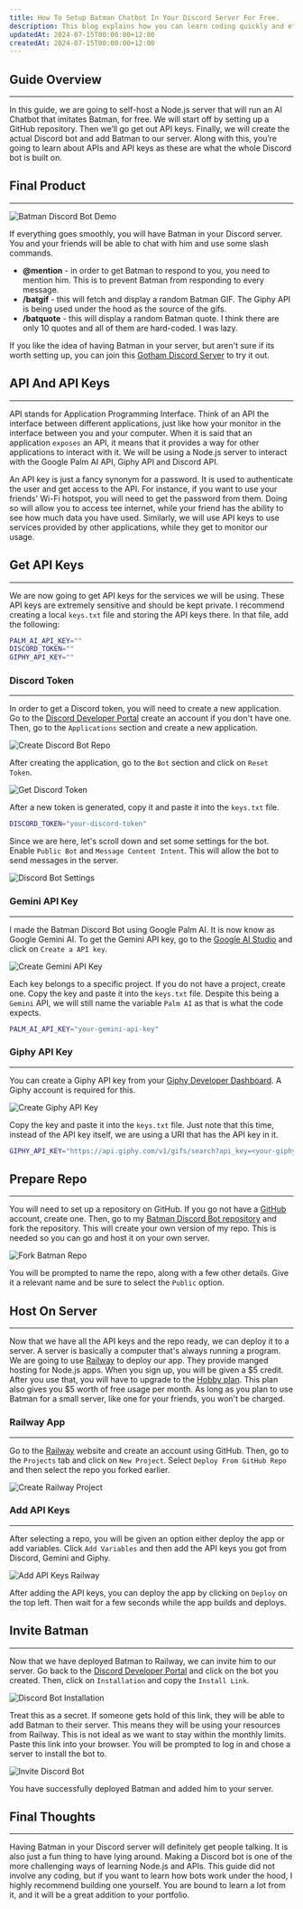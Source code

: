 ```yaml
---
title: How To Setup Batman Chatbot In Your Discord Server For Free.
description: This blog explains how you can learn coding quickly and effectively along with tips on how to grow as a developer.
updatedAt: 2024-07-15T00:00:00+12:00
createdAt: 2024-07-15T00:00:00+12:00
---
```


## Guide Overview

---

In this guide, we are going to self-host a Node.js server that will run an AI Chatbot that imitates Batman, for free. We will start off by setting up a GitHub repository. Then we’ll go get out API keys. Finally, we will create the actual Discord bot and add Batman to our server. Along with this, you’re going to learn about APIs and API keys as these are what the whole Discord bot is built on.

## Final Product

---

![Batman Discord Bot Demo](./images/batman-discord-bot-demo.webp)

If everything goes smoothly, you will have Batman in your Discord server. You and your friends will be able to chat with him and use some slash commands.

-   **@mention** - in order to get Batman to respond to you, you need to mention him. This is to prevent Batman from responding to every message.
-   **/batgif** - this will fetch and display a random Batman GIF. The Giphy API is being used under the hood as the source of the gifs.
-   **/batquote** - this will display a random Batman quote. I think there are only 10 quotes and all of them are hard-coded. I was lazy.

If you like the idea of having Batman in your server, but aren't sure if its worth setting up, you can join this [Gotham Discord Server](https://discord.gg/K9rMzPudgS) to try it out.

## API And API Keys

---

API stands for Application Programming Interface. Think of an API the interface between different applications, just like how your monitor in the interface between you and your computer. When it is said that an application `exposes` an API, it means that it provides a way for other applications to interact with it. We will be using a Node.js server to interact with the Google Palm AI API, Giphy API and Discord API.

An API key is just a fancy synonym for a password. It is used to authenticate the user and get access to the API. For instance, if you want to use your friends' Wi-Fi hotspot, you will need to get the password from them. Doing so will allow you to access tee internet, while your friend has the ability to see how much data you have used. Similarly, we will use API keys to use services provided by other applications, while they get to monitor our usage.

## Get API Keys

---

We are now going to get API keys for the services we will be using. These API keys are extremely sensitive and should be kept private. I recommend creating a local `keys.txt` file and storing the API keys there. In that file, add the following:

```sh
PALM_AI_API_KEY=""
DISCORD_TOKEN=""
GIPHY_API_KEY=""
```

### Discord Token

---

In order to get a Discord token, you will need to create a new application. Go to the [Discord Developer Portal](https://discord.com/developers/applications) create an account if you don't have one. Then, go to the `Applications` section and create a new application.

![Create Discord Bot Repo](./images/create-discord-bot.webp)

After creating the application, go to the `Bot` section and click on `Reset Token`.

![Get Discord Token](./images/get-discord-token.webp)

After a new token is generated, copy it and paste it into the `keys.txt` file.

```sh
DISCORD_TOKEN="your-discord-token"
```

Since we are here, let's scroll down and set some settings for the bot. Enable `Public Bot` and `Message Content Intent`. This will allow the bot to send messages in the server.

![Discord Bot Settings](./images/discord-bot-settings.webp)

### Gemini API Key

---

I made the Batman Discord Bot using Google Palm AI. It is now know as Google Gemini AI. To get the Gemini API key, go to the [Google AI Studio](https://aistudio.google.com/app/apikey) and click on `Create a API key`.

![Create Gemini API Key](./images/create-gemini-api-key.webp)

Each key belongs to a specific project. If you do not have a project, create one. Copy the key and paste it into the `keys.txt` file. Despite this being a `Gemini` API, we will still name the variable `Palm AI` as that is what the code expects.

```sh
PALM_AI_API_KEY="your-gemini-api-key"
```

### Giphy API Key

---

You can create a Giphy API key from your [Giphy Developer Dashboard](https://developers.giphy.com/dashboard/). A Giphy account is required for this.

![Create Giphy API Key](./images/create-giphy-api-key.webp)

Copy the key and paste it into the `keys.txt` file. Just note that this time, instead of the API key itself, we are using a URI that has the API key in it.

```sh
GIPHY_API_KEY="https://api.giphy.com/v1/gifs/search?api_key=<your-giphy-api-key>&q=Batman&limit=50"
```

## Prepare Repo

---

You will need to set up a repository on GitHub. If you go not have a [GitHub](https://github.com) account, create one. Then, go to my [Batman Discord Bot repository](https://github.com/anav5704/ai-discord-bot) and fork the repository. This will create your own version of my repo. This is needed so you can go and host it on your own server.

![Fork Batman Repo](./images/fork-batman-repo.webp)

You will be prompted to name the repo, along with a few other details. Give it a relevant name and be sure to select the `Public` option.

## Host On Server

---

Now that we have all the API keys and the repo ready, we can deploy it to a server. A server is basically a computer that's always running a program. We are going to use [Railway](https://railway.app) to deploy our app. They provide manged hosting for Node.js apps. When you sign up, you will be given a $5 credit. After you use that, you will have to upgrade to the [Hobby plan](https://railway.app/pricing). This plan also gives you $5 worth of free usage per month. As long as you plan to use Batman for a small server, like one for your friends, you won't be charged.

### Railway App

---

Go to the [Railway](https://railway.app) website and create an account using GitHub. Then, go to the `Projects` tab and click on `New Project`. Select `Deploy From GitHub Repo` and then select the repo you forked earlier.

![Create Railway Project](./images/create-railway-project.webp)

### Add API Keys

---

After selecting a repo, you will be given an option either deploy the app or add variables. Click `Add Variables` and then add the API keys you got from Discord, Gemini and Giphy.

![Add API Keys Railway](./images/add-api-keys.webp)

After adding the API keys, you can deploy the app by clicking on `Deploy` on the top left. Then wait for a few seconds while the app builds and deploys.

## Invite Batman

---

Now that we have deployed Batman to Railway, we can invite him to our server. Go back to the [Discord Developer Portal](https://discord.com/developers/applications) and click on the bot you created. Then, click on `Installation` and copy the `Install Link`.

![Discord Bot Installation](./images/discord-bot-installation.webp)

Treat this as a secret. If someone gets hold of this link, they will be able to add Batman to their server. This means they will be using your resources from Railway. This is not ideal as we want to stay within the monthly limits. Paste this link into your browser. You will be prompted to log in and chose a server to install the bot to.

![Invite Discord Bot](./images/invite-discord-bot.webp)

You have successfully deployed Batman and added him to your server.

## Final Thoughts

---

Having Batman in your Discord server will definitely get people talking. It is also just a fun thing to have lying around. Making a Discord bot is one of the more challenging ways of learning Node.js and APIs. This guide did not involve any coding, but if you want to learn how bots work under the hood, I highly recommend building one yourself. You are bound to learn a lot from it, and it will be a great addition to your portfolio.

